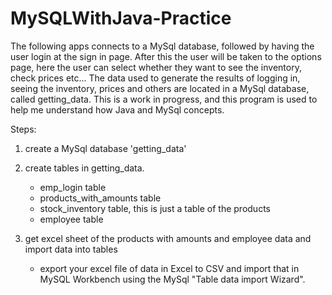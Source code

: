 # MySQLWithJava-Practice

The following apps connects to a MySql database, followed by having the user login at the sign in page. After this the user will be taken to the options page,
here the user can select whether they want to see the inventory, check prices etc... The data used to generate the results of logging in, seeing the inventory, 
prices and others are located in a MySql database, called getting_data. This is a work in progress, and this program is used to help me 
understand how Java and MySql concepts.

Steps: 
1. create a MySql database 'getting_data'
2. create tables in getting_data.
    - emp_login table
    - products_with_amounts table
    - stock_inventory table, this is just a table of the products
    - employee table
    
3. get excel sheet of the products with amounts and employee data and import data into tables 
    - export your excel file of data in Excel to CSV and import that in MySQL Workbench using 
      the MySql "Table data import Wizard".
      

      
     
 
      
 



